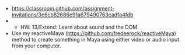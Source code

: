 - https://classroom.github.com/assignment-invitations/3e6cb82686e91a679490763cadfa4fdb
- - HW: 13/Extend: Learn about sound and the DOM.
- Use my reactiveMaya (https://github.com/fredeerock/reactiveMaya) method to create something in Maya using either video or audio input from your computer. 
